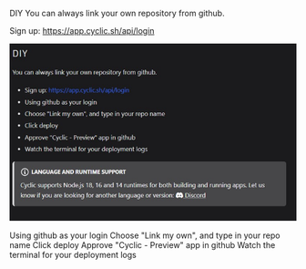 DIY
You can always link your own repository from github.

Sign up: https://app.cyclic.sh/api/login

![01](tugas/g1.jpg)


Using github as your login
Choose "Link my own", and type in your repo name
Click deploy
Approve "Cyclic - Preview" app in github
Watch the terminal for your deployment logs
